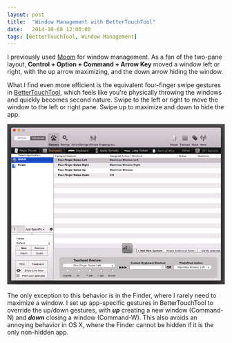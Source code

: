 ```yaml
---
layout: post
title:  "Window Management with BetterTouchTool"
date:   2014-10-08 12:00:00
tags: [BetterTouchTool, Window Management]
---
```

I previously used [Moom](http://manytricks.com/moom/) for window management. As a fan of the two-pane layout, **Control + Option + Command + Arrow Key** moved a window left or right, with the up arrow maximizing, and the down arrow hiding the window.

What I find even more efficient is the equivalent four-finger swipe gestures in [BetterTouchTool](http://www.boastr.net), which feels like you're physically throwing the windows and quickly becomes second nature. Swipe to the left or right to move the window to the left or right pane. Swipe up to maximize and down to hide the app.

 <p style="text-align: center;"><img src="/images/2014-10-08-window-management-with-bettertouchtool.png" alt="BetterTouchTool Settings" /></p>
 
 The only exception to this behavior is in the Finder, where I rarely need to maximize a window. I set up app-specific gestures in BetterTouchTool to override the up/down gestures, with ***up*** creating a new window (Command-N) and ***down*** closing a window (Command-W). This also avoids an annoying behavior in OS X, where the Finder cannot be hidden if it is the only non-hidden app.